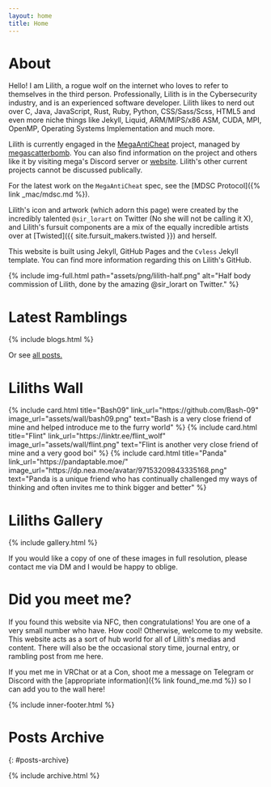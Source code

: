 ```yaml
---
layout: home
title: Home
---
```


# About

Hello! I am Lilith, a rogue wolf on the internet who loves to refer to themselves in the third person. Professionally, Lilith is in the Cybersecurity industry, and is an experienced software developer. Lilith likes to nerd out over C, Java, JavaScript, Rust, Ruby, Python, CSS/Sass/Scss, HTML5 and even more niche things like Jekyll, Liquid, ARM/MIPS/x86 ASM, CUDA, MPI, OpenMP, Operating Systems Implementation and much more.

Lilith is currently engaged in the [MegaAntiCheat](https://github.com/MegaAntiCheat) project, managed by [megascatterbomb](https://www.youtube.com/c/megascatterbomb). You can also find information on the project and others like it by visiting mega's Discord server or [website](https://megascatterbomb.com/). Lilith's other current projects cannot be discussed publically.

For the latest work on the `MegaAntiCheat` spec, see the [MDSC Protocol]({% link _mac/mdsc.md %}).

Lilith's icon and artwork (which adorn this page) were created by the incredibly talented `@sir_lorart` on Twitter (No she will not be calling it X), and Lilith's fursuit components are a mix of the equally incredible artists over at [Twisted]({{ site.fursuit_makers.twisted }}) and herself.

This website is built using Jekyll, GitHub Pages and the `Cvless` Jekyll template. You can find more information regarding this on Lilith's GitHub.

{% include img-full.html path="assets/png/lilith-half.png" alt="Half body commission of Lilith, done by the amazing @sir_lorart on Twitter." %}

# Latest Ramblings

{% include blogs.html %}

Or see [all posts.](#posts-archive)

# Liliths Wall

<div class="grid grid--2">
    {% include card.html title="Bash09" link_url="https://github.com/Bash-09" image_url="assets/wall/bash09.png" text="Bash is a very close friend of mine and helped introduce me to the furry world" %}
    {% include card.html title="Flint" link_url="https://linktr.ee/flint_wolf" image_url="assets/wall/flint.png" text="Flint is another very close friend of mine and a very good boi" %}
    {% include card.html title="Panda" link_url="https://pandaptable.moe/" image_url="https://dp.nea.moe/avatar/97153209843335168.png" text="Panda is a unique friend who has continually challenged my ways of thinking and often invites me to think bigger and better" %}
</div>

# Liliths Gallery

{% include gallery.html %}

If you would like a copy of one of these images in full resolution, please contact me via DM and I would be happy to oblige.

# Did you meet me?

If you found this website via NFC, then congratulations! You are one of a very small number who have. How cool! 
Otherwise, welcome to my website. This website acts as a sort of hub world for all of Lilith's medias and content. 
There will also be the occasional story time, journal entry, or rambling post from me here.

If you met me in VRChat or at a Con, shoot me a message on Telegram or Discord with the [appropriate information]({% link found_me.md %}) so I can add you to the wall here!

{% include inner-footer.html %}

# Posts Archive 
{: #posts-archive}

{% include archive.html %}
